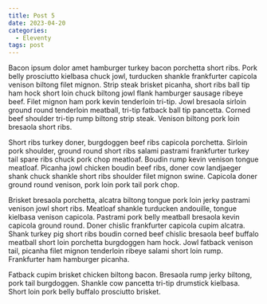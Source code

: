 ---title: Post 5
date: 2023-04-20
categories:
  - Eleventy
tags: post
---

Bacon ipsum dolor amet hamburger turkey bacon porchetta short ribs.  Pork belly prosciutto kielbasa chuck jowl, turducken shankle frankfurter capicola venison biltong filet mignon.  Strip steak brisket picanha, short ribs ball tip ham hock short loin chuck biltong jowl flank hamburger sausage ribeye beef.  Filet mignon ham pork kevin tenderloin tri-tip.  Jowl bresaola sirloin ground round tenderloin meatball, tri-tip fatback ball tip pancetta.  Corned beef shoulder tri-tip rump biltong strip steak.  Venison biltong pork loin bresaola short ribs.

Short ribs turkey doner, burgdoggen beef ribs capicola porchetta.  Sirloin pork shoulder, ground round short ribs salami pastrami frankfurter turkey tail spare ribs chuck pork chop meatloaf.  Boudin rump kevin venison tongue meatloaf.  Picanha jowl chicken boudin beef ribs, doner cow landjaeger shank chuck shankle short ribs shoulder filet mignon swine.  Capicola doner ground round venison, pork loin pork tail pork chop.

Brisket bresaola porchetta, alcatra biltong tongue pork loin jerky pastrami venison jowl short ribs.  Meatloaf shankle turducken andouille, tongue kielbasa venison capicola.  Pastrami pork belly meatball bresaola kevin capicola ground round.  Doner chislic frankfurter capicola cupim alcatra.  Shank turkey pig short ribs boudin corned beef chislic bresaola beef buffalo meatball short loin porchetta burgdoggen ham hock.  Jowl fatback venison tail, picanha filet mignon tenderloin ribeye salami short loin rump.  Frankfurter ham hamburger picanha.

Fatback cupim brisket chicken biltong bacon.  Bresaola rump jerky biltong, pork tail burgdoggen.  Shankle cow pancetta tri-tip drumstick kielbasa.  Short loin pork belly buffalo prosciutto brisket.

